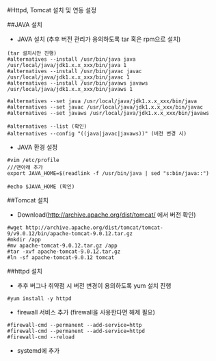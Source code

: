 #Httpd, Tomcat 설치 및 연동 설정

##JAVA 설치
* JAVA 설치 (추후 버전 관리가 용의하도록 tar 혹은 rpm으로 설치)
```
(tar 설치시만 진행)
#alternatives --install /usr/bin/java java /usr/local/java/jdk1.x.x_xxx/bin/java 1
#alternatives --install /usr/bin/javac javac /usr/local/java/jdk1.x.x_xxx/bin/javac 1
#alternatives --install /usr/bin/javaws javaws /usr/local/java/jdk1.x.x_xxx/bin/javaws 1

#alternatives --set java /usr/local/java/jdk1.x.x_xxx/bin/java
#alternatives --set javac /usr/local/java/jdk1.x.x_xxx/bin/javac
#alternatives --set javaws /usr/local/java/jdk1.x.x_xxx/bin/javaws

#alternatives --list (확인)
#alternatives --config "((java|javac|javaws))" (버전 변경 시)
```
* JAVA 환경 설정
```
#vim /etc/profile
///맨아래 추가
export JAVA_HOME=$(readlink -f /usr/bin/java | sed "s:bin/java::")

#echo $JAVA_HOME (확인)
```

##Tomcat 설치
* Download(http://archive.apache.org/dist/tomcat/ 에서 버전 확인)
```
#wget http://archive.apache.org/dist/tomcat/tomcat-9/v9.0.12/bin/apache-tomcat-9.0.12.tar.gz
#mkdir /app 
#mv apache-tomcat-9.0.12.tar.gz /app
#tar -xvf apache-tomcat-9.0.12.tar.gz
#ln -sf apache-tomcat-9.0.12 tomcat
```

##httpd 설치
* 추후 버그나 취약점 시 버전 변경이 용의하도록 yum 설치 진행
```
#yum install -y httpd
```

* firewall 서비스 추가 (firewall을 사용한다면 해제 필요)
```
#firewall-cmd --permanent --add-service=http
#firewall-cmd --permanent --add-service=httpd
#firewall-cmd --reload
```

* systemd에 추가